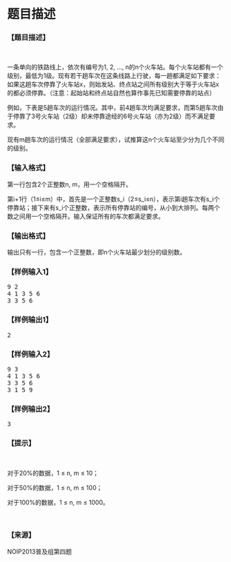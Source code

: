 # 题目描述


<h3>
【题目描述】
</h3>
<p>
<br/>
</p>
<p>
一条单向的铁路线上，依次有编号为1, 2, …, n的n个火车站。每个火车站都有一个级别，最低为1级。现有若干趟车次在这条线路上行驶，每一趟都满足如下要求：如果这趟车次停靠了火车站x，则始发站、终点站之间所有级别大于等于火车站x的都必须停靠。（注意：起始站和终点站自然也算作事先已知需要停靠的站点）
</p>
<p>
例如，下表是5趟车次的运行情况。其中，前4趟车次均满足要求，而第5趟车次由于停靠了3号火车站（2级）却未停靠途经的6号火车站（亦为2级）而不满足要求。<img src="/upload/image/20131120/20131120202502_33301.jpg" alt=""/> 
</p>
<p>
现有m趟车次的运行情况（全部满足要求），试推算这n个火车站至少分为几个不同的级别。
</p>
<h3>
【输入格式】
</h3>
<p>
第一行包含2个正整数n, m，用一个空格隔开。
</p>
<p>
第i+1行（1≤i≤m）中，首先是一个正整数s_i（2≤s_i≤n），表示第i趟车次有s_i个停靠站；接下来有s_i个正整数，表示所有停靠站的编号，从小到大排列。每两个数之间用一个空格隔开。输入保证所有的车次都满足要求。
</p>
<h3>
【输出格式】
</h3>
<p>
输出只有一行，包含一个正整数，即n个火车站最少划分的级别数。
</p>
<h3>
【样例输入1】
</h3>
<pre>9 2
4 1 3 5 6
3 3 5 6
</pre>
<h3>
【样例输出1】
</h3>
<pre>2</pre>
<h3>
【样例输入2】
</h3>
<pre>9 3
4 1 3 5 6
3 3 5 6
3 1 5 9
</pre>
<h3>
【样例输出2】
</h3>
<pre>3</pre>
<h3>
【提示】
</h3>
<p>
<br/>
</p>
<p>
对于20%的数据，1 ≤ n, m ≤ 10；
</p>
<p>
对于50%的数据，1 ≤ n, m ≤ 100；
</p>
<p>
对于100%的数据，1 ≤ n, m ≤ 1000。
</p>
<p>
<br/>
</p>
<h3>
【来源】
</h3>
<p>
NOIP2013普及组第四题
</p>
